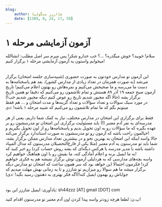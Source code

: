 ```yaml
---
blog:
    author: شااززز منگولیا
    date: [1389, 8, 24, 17, 59]
---
```

# آزمون آزمایشی مرحله ۱

<div class="cnt">
سلام! خوبید؟ خوش میگذره؟ ...؟ خب خدارو شکر! پس میرم سر اصل مطلب: انشاالله میخوایم واستون یه آزمون آزمایشی مرحله ۱ برگزار کنیم!<br/><br/><br/>این آزمون تو مدارس خودتون به صورت حضوری (شبیه‌سازی جلسه امتحان) برگزار می‌شه (به صورت همزمان در تعداد زیادی از مدارس کشور)، بعد هم پاسخنامه‌ها به دست ما می‌رسه و ما صحیحش می‌کنیم و نمره‌هاش رو بهتون اعلام می‌کنیم! تاریخ آزمون صبح جمعه ۱۹ آذر ۸۹ هستش و تمام تلاشمون رو می‌کنیم که دقیقا تو همین تاریخ برگزار بشه (حالا اگه مجبور شدیم تاریخ رو عوض کنیم دیگه مجبور شدیم خب!)<br/>در مورد سبک سوالات و تعداد سؤالات و تعداد گزینه‌ها و مدت امتحان و ... هم فقط میتونم بگم که ما تمام تلاشمون رو می‌کنیم که شبیه مرحله ۱ باشه! :دی<br/><br/>فقط برای برگزاری این امتحان در مدارس مختلف، نیاز به کمک شما داریم، یعنی از هر مدرسه‌ای یه نفر آدم معتبر (!) باید مسئولیت برگزاری این امتحان تو مدرسشون رو بر عهده بگیره که ما سؤالات رو به اون تحویل بدیم و پاسخنامه‌ها رو از اون تحویل بگیریم و خیالمون راحت باشه که آزمون رو تو مدرسشون به صورت استاندارد برگزار می‌کنه!<br/>حالا واسه اینکه این امتحان به بهترین نحو و در بیشترین تعداد مدارس ممکن برگزار بشه، شما باید تو مدرستون یه آدم معتبر (مثلا یکی از فارغ‌التحصیلان مدرستون که مدال المپیاد داشته باشه یا مدیر مدرسه یا هرکس دیگه‌ای که بشه روش حساب کرد) رو خبر کنید که به ما ایمیل بزنه و اعلام آمادگی کنه، ما بقیش رو با اون هماهنگ خواهیم کرد!<br/>واسه بچه‌های مدارسی که به هردلیلی آزمون توش برگزار نمیشه هم یه فکری خواهیم کرد! فکرمون احتمالا این خواهد بود که سر همون ساعت که امتحان تو مدارس دیگه برگزار میشه ما هم سوالا رو میزاریم تو شاززز و تا یه زمانی بهش مهلت میدیم که جواباش رو بهمون ایمیل کنه!(اگه فکر بهتری به ذهنتون رسید بگید! :دی)<br/><br/><br/>یادآوری: ایمیل شاززز این بود: sh44zzz [AT] gmail [DOT] com<br/><p>پ.ن:‌ لطفا هرچه زودتر واسه پیدا کردن اون آدم معتبر تو مدرستون اقدام کنید!</p>
</div>

